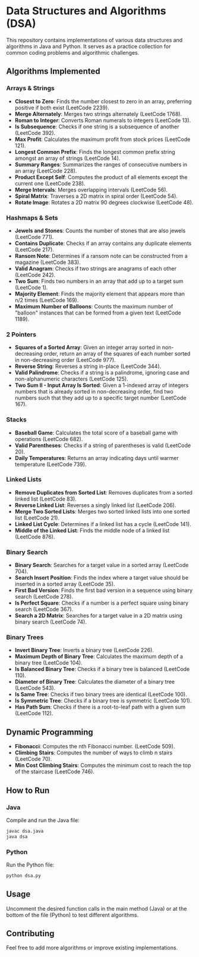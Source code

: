 # Data Structures and Algorithms (DSA)

This repository contains implementations of various data structures and algorithms in Java and Python. It serves as a practice collection for common coding problems and algorithmic challenges.

## Algorithms Implemented

### Arrays & Strings
- **Closest to Zero**: Finds the number closest to zero in an array, preferring positive if both exist (LeetCode 2239).
- **Merge Alternately**: Merges two strings alternately (LeetCode 1768).
- **Roman to Integer**: Converts Roman numerals to integers (LeetCode 13).
- **Is Subsequence**: Checks if one string is a subsequence of another (LeetCode 392).
- **Max Profit**: Calculates the maximum profit from stock prices (LeetCode 121).
- **Longest Common Prefix**: Finds the longest common prefix string amongst an array of strings (LeetCode 14).
- **Summary Ranges**: Summarizes the ranges of consecutive numbers in an array (LeetCode 228).
- **Product Except Self**: Computes the product of all elements except the current one (LeetCode 238).
- **Merge Intervals**: Merges overlapping intervals (LeetCode 56).
- **Spiral Matrix**: Traverses a 2D matrix in spiral order (LeetCode 54).
- **Rotate Image**: Rotates a 2D matrix 90 degrees clockwise (LeetCode 48).

### Hashmaps & Sets
- **Jewels and Stones**: Counts the number of stones that are also jewels (LeetCode 771).
- **Contains Duplicate**: Checks if an array contains any duplicate elements (LeetCode 217).
- **Ransom Note**: Determines if a ransom note can be constructed from a magazine (LeetCode 383).
- **Valid Anagram**: Checks if two strings are anagrams of each other (LeetCode 242).
- **Two Sum**: Finds two numbers in an array that add up to a target sum (LeetCode 1).
- **Majority Element**: Finds the majority element that appears more than n/2 times (LeetCode 169).
- **Maximum Number of Balloons**: Counts the maximum number of "balloon" instances that can be formed from a given text (LeetCode 1189).

### 2 Pointers
- **Squares of a Sorted Array**: Given an integer array sorted in non-decreasing order, return an array of the squares of each number sorted in non-decreasing order (LeetCode 977).
- **Reverse String**: Reverses a string in-place (LeetCode 344).
- **Valid Palindrome**: Checks if a string is a palindrome, ignoring case and non-alphanumeric characters (LeetCode 125).
- **Two Sum II - Input Array Is Sorted**: Given a 1-indexed array of integers numbers that is already sorted in non-decreasing order, find two numbers such that they add up to a specific target number (LeetCode 167).

### Stacks
- **Baseball Game**: Calculates the total score of a baseball game with operations (LeetCode 682).
- **Valid Parentheses**: Checks if a string of parentheses is valid (LeetCode 20).
- **Daily Temperatures**: Returns an array indicating days until warmer temperature (LeetCode 739).

### Linked Lists
- **Remove Duplicates from Sorted List**: Removes duplicates from a sorted linked list (LeetCode 83).
- **Reverse Linked List**: Reverses a singly linked list (LeetCode 206).
- **Merge Two Sorted Lists**: Merges two sorted linked lists into one sorted list (LeetCode 21).
- **Linked List Cycle**: Determines if a linked list has a cycle (LeetCode 141).
- **Middle of the Linked List**: Finds the middle node of a linked list (LeetCode 876).

### Binary Search
- **Binary Search**: Searches for a target value in a sorted array (LeetCode 704).
- **Search Insert Position**: Finds the index where a target value should be inserted in a sorted array (LeetCode 35).
- **First Bad Version**: Finds the first bad version in a sequence using binary search (LeetCode 278).
- **Is Perfect Square**: Checks if a number is a perfect square using binary search (LeetCode 367).
- **Search a 2D Matrix**: Searches for a target value in a 2D matrix using binary search (LeetCode 74).

### Binary Trees
- **Invert Binary Tree**: Inverts a binary tree (LeetCode 226).
- **Maximum Depth of Binary Tree**: Calculates the maximum depth of a binary tree (LeetCode 104).
- **Is Balanced Binary Tree**: Checks if a binary tree is balanced (LeetCode 110).
- **Diameter of Binary Tree**: Calculates the diameter of a binary tree (LeetCode 543).
- **Is Same Tree**: Checks if two binary trees are identical (LeetCode 100).
- **Is Symmetric Tree**: Checks if a binary tree is symmetric (LeetCode 101).
- **Has Path Sum**: Checks if there is a root-to-leaf path with a given sum (LeetCode 112).

## Dynamic Programming
- **Fibonacci**: Computes the nth Fibonacci number. (LeetCode 509).
- **Climbing Stairs**: Computes the number of ways to climb n stairs (LeetCode 70).
- **Min Cost Climbing Stairs**: Computes the minimum cost to reach the top of the staircase (LeetCode 746).

## How to Run

### Java
Compile and run the Java file:
```bash
javac dsa.java
java dsa
```

### Python
Run the Python file:
```bash
python dsa.py
```

## Usage
Uncomment the desired function calls in the main method (Java) or at the bottom of the file (Python) to test different algorithms.

## Contributing
Feel free to add more algorithms or improve existing implementations.
